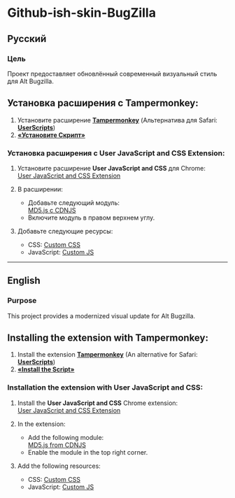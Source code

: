 # Github-ish-skin-BugZilla

## Русский

### Цель
Проект предоставляет обновлённый современный визуальный стиль для Alt Bugzilla.


## Установка расширения с Tampermonkey:

1. Установите расширение **[Tampermonkey](https://www.tampermonkey.net/)** (Альтернатива для Safari: **[UserScripts](https://apps.apple.com/app/userscripts/id1463298887)**)
2. **[«Установите Скрипт»](https://raw.githubusercontent.com/Toxblh/Github-ish-skin-BugZilla/refs/heads/master/tampermonkey.js)**

### Установка расширения с User JavaScript and CSS Extension:

1. Установите расширение **User JavaScript and CSS** для Chrome:  
   [User JavaScript and CSS Extension](https://chromewebstore.google.com/detail/user-javascript-and-css/nbhcbdghjpllgmfilhnhkllmkecfmpld?hl=ru)

2. В расширении:
   - Добавьте следующий модуль:  
     [MD5.js с CDNJS](https://cdnjs.cloudflare.com/ajax/libs/crypto-js/3.1.2/rollups/md5.js)
   - Включите модуль в правом верхнем углу.

3. Добавьте следующие ресурсы:
   - CSS: [Custom CSS](styles.css)
   - JavaScript: [Custom JS](script.js)

---

## English

### Purpose
This project provides a modernized visual update for Alt Bugzilla.

## Installing the extension with Tampermonkey:

1. Install the extension **[Tampermonkey](https://www.tampermonkey.net/)** (An alternative for Safari: **[UserScripts](https://apps.apple.com/app/userscripts/id1463298887)**)
2. **[«Install the Script»](https://raw.githubusercontent.com/Toxblh/Github-ish-skin-BugZilla/refs/heads/master/tampermonkey.js)**

### Installation the extension with User JavaScript and CSS:

1. Install the **User JavaScript and CSS** Chrome extension:  
   [User JavaScript and CSS Extension](https://chromewebstore.google.com/detail/user-javascript-and-css/nbhcbdghjpllgmfilhnhkllmkecfmpld?hl=en)

2. In the extension:
   - Add the following module:  
     [MD5.js from CDNJS](https://cdnjs.cloudflare.com/ajax/libs/crypto-js/3.1.2/rollups/md5.js)
   - Enable the module in the top right corner.

3. Add the following resources:
   - CSS: [Custom CSS](styles.css)
   - JavaScript: [Custom JS](script.js)


